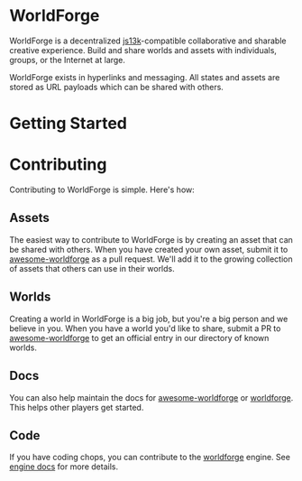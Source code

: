 # WorldForge

WorldForge is a decentralized [js13k](https://js13kgames.com/)-compatible collaborative and sharable creative experience. Build and share worlds and assets with individuals, groups, or the Internet at large.

WorldForge exists in hyperlinks and messaging. All states and assets are stored as URL payloads which can be shared with others.

# Getting Started

# Contributing

Contributing to WorldForge is simple. Here's how:

## Assets

The easiest way to contribute to WorldForge is by creating an asset that can be shared with others. When you have created your own asset, submit it to [awesome-worldforge](https://github.com/benallfree/awesome-worldforge) as a pull request. We'll add it to the growing collection of assets that others can use in their worlds.

## Worlds

Creating a world in WorldForge is a big job, but you're a big person and we believe in you. When you have a world you'd like to share, submit a PR to [awesome-worldforge](https://github.com/benallfree/awesome-worldforge) to get an official entry in our directory of known worlds.

## Docs

You can also help maintain the docs for [awesome-worldforge](https://github.com/benallfree/awesome-worldforge) or [worldforge](https://github.com/benallfree/worldforge). This helps other players get started.

## Code

If you have coding chops, you can contribute to the [worldforge](https://github.com/benallfree/worldforge) engine. See [engine docs](./engine.md) for more details.
